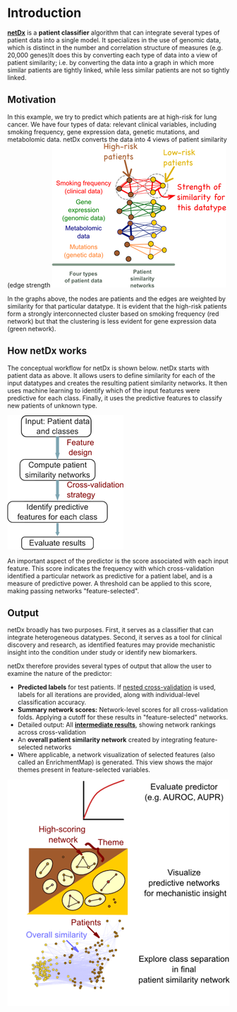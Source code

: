 # Introduction

[**netDx**](https://github.com/BaderLab/netDx) is a **patient classifier** algorithm that can integrate several types of patient data into a single model. It specializes in the use of genomic data, which is distinct in the number and correlation structure of measures (e.g. 20,000 genes)It does this by converting each type of data into a view of patient similarity; i.e. by converting the data into a graph in which more similar patients are tightly linked, while less similar patients are not so tightly linked.  

## Motivation

In this example, we try to predict which patients are at high-risk for lung cancer. We have four types of data: relevant clinical variables, including smoking frequency, gene expression data, genetic mutations, and metabolomic data. netDx converts the data into 4 views of patient similarity (edge strength
![psn_intro.png](./_static/images/Introduction/psn_intro.png)

In the graphs above, the nodes are patients and the edges are weighted by similarity for that particular datatype. It is evident that the high-risk patients form a strongly interconnected cluster based on smoking frequency (red network) but that the clustering is less evident for gene expression data (green network).

## How netDx works
The conceptual workflow for netDx is shown below. netDx starts with patient data as above. It allows users to define similarity for each of the input datatypes and creates the resulting patient similarity networks. It then uses machine learning to identify which of the input features were predictive for each class. Finally, it uses the predictive features to classify new patients of unknown type. 

![workflow.png](./_static/images/Introduction/workflow.png)

An important aspect of the predictor is the score associated with each input feature. This score indicates the frequency with which cross-validation identified a particular network as predictive for a patient label, and is a measure of predictive power. A threshold can be applied to this score, making passing networks "feature-selected".

## Output
netDx broadly has two purposes. First, it serves as a classifier that can integrate heterogeneous datatypes. Second, it serves as a tool for clinical discovery and research, as identified features may provide mechanistic insight into the condition under study or identify new biomarkers.

netDx therefore provides several types of output that allow the user to examine the nature of the predictor: 
* **Predicted labels** for test patients. If [nested cross-validation](Predictor_Designs.md#nestedcv) is used, labels for all iterations are provided, along with individual-level classification accuracy.
* **Summary network scores:** Network-level scores for all cross-validation folds. Applying a cutoff for these results in "feature-selected" networks. 
* Detailed output: All **[intermediate results](Output_Files.md)**, showing network rankings across cross-validation
* An **overall patient similarity network** created by integrating feature-selected networks
* Where applicable, a network visualization of selected features (also called an EnrichmentMap) is generated. This view shows the major themes present in feature-selected variables.

![outputs.png](./_static/images/Introduction/outputs.png)
